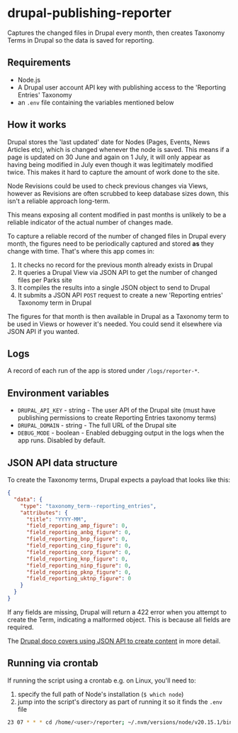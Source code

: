 # drupal-publishing-reporter
Captures the changed files in Drupal every month, then creates Taxonomy Terms in Drupal so the data is saved for reporting.

## Requirements

- Node.js
- A Drupal user account API key with publishing access to the 'Reporting Entries' Taxonomy
- an `.env` file containing the variables mentioned below

## How it works

Drupal stores the 'last updated' date for Nodes (Pages, Events, News Articles etc), which is changed whenever the node is saved. This means if a page is updated on 30 June and again on 1 July, it will only appear as having being modified in July even though it was legitimately modified twice. This makes it hard to capture the amount of work done to the site.

Node Revisions could be used to check previous changes via Views, however as Revisions are often scrubbed to keep database sizes down, this isn't a reliable approach long-term.

This means exposing all content modified in past months is unlikely to be a reliable indicator of the actual number of changes made.

To capture a reliable record of the number of changed files in Drupal every month, the figures need to be periodically captured and stored **as** they change with time. That's where this app comes in:

1. It checks no record for the previous month already exists in Drupal
2. It queries a Drupal View via JSON API to get the number of changed files per Parks site
3. It compiles the results into a single JSON object to send to Drupal
4. It submits a JSON API `POST` request to create a new 'Reporting entries' Taxonomy term in Drupal

The figures for that month is then available in Drupal as a Taxonomy term to be used in Views or however it's needed. You could send it elsewhere via JSON API if you wanted. 

## Logs

A record of each run of the app is stored under `/logs/reporter-*`.

## Environment variables

- `DRUPAL_API_KEY` - string - The user API of the Drupal site (must have publishing permissions to create Reporting Entries taxonomy terms)
- `DRUPAL_DOMAIN` - string - The full URL of the Drupal site
- `DEBUG_MODE` - boolean - Enabled debugging output in the logs when the app runs. Disabled by default. 

## JSON API data structure

To create the Taxonomy terms, Drupal expects a payload that looks like this:

```json
{
  "data": {
    "type": "taxonomy_term--reporting_entries",
    "attributes": {
      "title": "YYYY-MM",
      "field_reporting_amp_figure": 0,
      "field_reporting_anbg_figure": 0,
      "field_reporting_bnp_figure": 0,
      "field_reporting_cinp_figure": 0,
      "field_reporting_corp_figure": 0,
      "field_reporting_knp_figure": 0,
      "field_reporting_ninp_figure": 0,
      "field_reporting_pknp_figure": 0,
      "field_reporting_uktnp_figure": 0
    }
  }
}
```

If any fields are missing, Drupal will return a 422 error when you attempt to create the Term, indicating a malformed object. This is because all fields are required. 

The [Drupal doco covers using JSON API to create content](https://www.drupal.org/docs/core-modules-and-themes/core-modules/jsonapi-module/creating-new-resources-post) in more detail.

## Running via crontab

If running the script using a crontab e.g. on Linux, you'll need to:
1. specify the full path of Node's installation (`$ which node`)
2. jump into the script's directory as part of running it so it finds the `.env` file

```bash
23 07 * * * cd /home/<user>/reporter; ~/.nvm/versions/node/v20.15.1/bin/node /home/<user>/reporter/index.js
```
